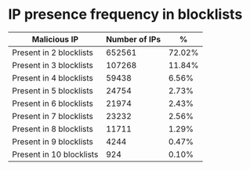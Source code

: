 # IP presence frequency in blocklists
| Malicious IP | Number of IPs | % |
|----|----|----|
| Present in 2 blocklists | 652561 | 72.02% |
| Present in 3 blocklists | 107268 | 11.84% |
| Present in 4 blocklists | 59438 | 6.56% |
| Present in 5 blocklists | 24754 | 2.73% |
| Present in 6 blocklists | 21974 | 2.43% |
| Present in 7 blocklists | 23232 | 2.56% |
| Present in 8 blocklists | 11711 | 1.29% |
| Present in 9 blocklists | 4244 | 0.47% |
| Present in 10 blocklists | 924 | 0.10% |
